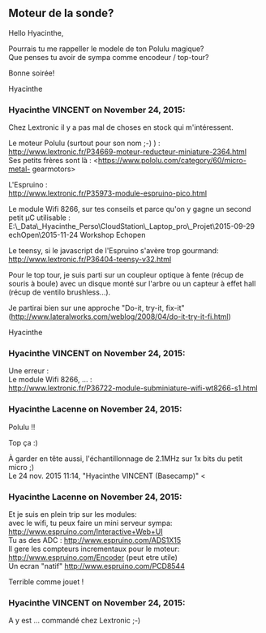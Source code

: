 ## Moteur de la sonde?



Hello Hyacinthe,  
  
Pourrais tu me rappeller le modele de ton Polulu magique?  
Que penses tu avoir de sympa comme encodeur / top-tour?  
  
Bonne soirée!  
  
Hyacinthe



### **Hyacinthe VINCENT** on November 24, 2015:



Chez Lextronic il y a pas mal de choses en stock qui m'intéressent.  
  
Le moteur Polulu (surtout pour son nom ;-) ) :  
<http://www.lextronic.fr/P34669-moteur-reducteur-miniature-2364.html>  
Ses petits frères sont là : <https://www.pololu.com/category/60/micro-metal-
gearmotors>  
  
L'Espruino :  
<http://www.lextronic.fr/P35973-module-espruino-pico.html>  
  
Le module Wifi 8266, sur tes conseils et parce qu'on y gagne un second petit
µC utilisable :  
E:\\_Data\\_Hyacinthe_Perso\CloudStation\\_Laptop_pro\\_Projet\2015-09-29
echOpen\2015-11-24 Workshop Echopen  
  
Le teensy, si le javascript de l'Espruino s'avère trop gourmand:  
<http://www.lextronic.fr/P36404-teensy-v32.html>  
  
Pour le top tour, je suis parti sur un coupleur optique à fente (récup de
souris à boule) avec un disque monté sur l'arbre ou un capteur à effet hall
(récup de ventilo brushless...).  
  
Je partirai bien sur une approche "Do-it, try-it, fix-it"
(<http://www.lateralworks.com/weblog/2008/04/do-it-try-it-fi.html>)  
  
Hyacinthe



### **Hyacinthe VINCENT** on November 24, 2015:



Une erreur :  
Le module Wifi 8266, ... :  
<http://www.lextronic.fr/P36722-module-subminiature-wifi-wt8266-s1.html>



### **Hyacinthe Lacenne** on November 24, 2015:



Polulu !!  
  
Top ça :)  
  
À garder en tête aussi, l'échantillonnage de 2.1MHz sur 1x bits du petit  
micro ;)  
Le 24 nov. 2015 11:14, "Hyacinthe VINCENT (Basecamp)" &lt;



### **Hyacinthe Lacenne** on November 24, 2015:



Et je suis en plein trip sur les modules:  
avec le wifi, tu peux faire un mini serveur sympa:
<http://www.espruino.com/Interactive+Web+UI>  
Tu as des ADC : <http://www.espruino.com/ADS1X15>  
Il gere les compteurs incrementaux pour le moteur:
<http://www.espruino.com/Encoder> (peut etre utile)  
Un ecran "natif" <http://www.espruino.com/PCD8544>  
  
Terrible comme jouet !



### **Hyacinthe VINCENT** on November 24, 2015:



A y est ... commandé chez Lextronic ;-)



